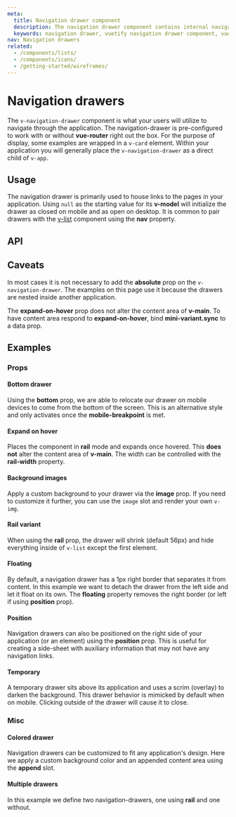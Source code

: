 ```yaml
---
meta:
  title: Navigation drawer component
  description: The navigation drawer component contains internal navigation links for an application and can be permanently on-screen or controlled programmatically.
  keywords: navigation drawer, vuetify navigation drawer component, vue navigation drawer component
nav: Navigation drawers
related:
  - /components/lists/
  - /components/icons/
  - /getting-started/wireframes/
---
```


# Navigation drawers

The `v-navigation-drawer` component is what your users will utilize to navigate through the application. The navigation-drawer is pre-configured to work with or without **vue-router** right out the box. For the purpose of display, some examples are wrapped in a `v-card` element. Within your application you will generally place the `v-navigation-drawer` as a direct child of `v-app`.

<entry-ad />

## Usage

The navigation drawer is primarily used to house links to the pages in your application. Using `null` as the starting value for its **v-model** will initialize the drawer as closed on mobile and as open on desktop. It is common to pair drawers with the [v-list](/components/lists) component using the **nav** property.

<!-- <example file="v-navigation-drawer/usage" /> -->

## API

<api-inline />

## Caveats

<alert type="warning">

  In most cases it is not necessary to add the **absolute** prop on the `v-navigation-drawer`. The examples on this page use it because the drawers are nested inside another application.

</alert>

<alert type="info">

  The **expand-on-hover** prop does not alter the content area of **v-main**. To have content area respond to **expand-on-hover**, bind **mini-variant.sync** to a data prop.

</alert>

## Examples

### Props

#### Bottom drawer

Using the **bottom** prop, we are able to relocate our drawer on mobile devices to come from the bottom of the screen. This is an alternative style and only activates once the **mobile-breakpoint** is met.

<example file="v-navigation-drawer/prop-bottom-drawer" />

#### Expand on hover

Places the component in **rail** mode and expands once hovered. This **does not** alter the content area of **v-main**. The width can be controlled with the **rail-width** property.

<example file="v-navigation-drawer/prop-expand-on-hover" />

#### Background images

Apply a custom background to your drawer via the **image** prop. If you need to customize it further, you can use the `image` slot and render your own `v-img`.

<example file="v-navigation-drawer/prop-images" />

#### Rail variant

When using the **rail** prop, the drawer will shrink (default 56px) and hide everything inside of `v-list` except the first element.

<example file="v-navigation-drawer/prop-mini-variant" />

#### Floating

By default, a navigation drawer has a 1px right border that separates it from content. In this example we want to detach the drawer from the left side and let it float on its own. The **floating** property removes the right border (or left if using **position** prop).

<example file="v-navigation-drawer/prop-permanent-and-floating" />

#### Position

Navigation drawers can also be positioned on the right side of your application (or an element) using the **position** prop. This is useful for creating a side-sheet with auxiliary information that may not have any navigation links.

<example file="v-navigation-drawer/prop-right" />

#### Temporary

A temporary drawer sits above its application and uses a scrim (overlay) to darken the background. This drawer behavior is mimicked by default when on mobile. Clicking outside of the drawer will cause it to close.

<example file="v-navigation-drawer/prop-temporary" />

### Misc

#### Colored drawer

Navigation drawers can be customized to fit any application's design. Here we apply a custom background color and an appended content area using the **append** slot.

<example file="v-navigation-drawer/misc-colored" />

#### Multiple drawers

In this example we define two navigation-drawers, one using **rail** and one without.

<example file="v-navigation-drawer/misc-combined" />

<backmatter />
